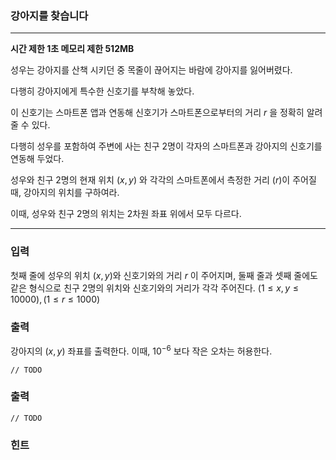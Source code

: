 ### 강아지를 찾습니다
---
**시간 제한 1초 메모리 제한 512MB**  

성우는 강아지를 산책 시키던 중 목줄이 끊어지는 바람에 강아지를 잃어버렸다.

다행히 강아지에게 특수한 신호기를 부착해 놓았다.

이 신호기는 스마트폰 앱과 연동해 신호기가 스마트폰으로부터의 거리 $r$ 을 정확히 알려줄 수 있다.

다행히 성우를 포함하여 주변에 사는 친구 2명이 각자의 스마트폰과 강아지의 신호기를 연동해 두었다.

성우와 친구 2명의 현재 위치 $(x, y)$ 와 각각의 스마트폰에서 측정한 거리 $(r)$이 주어질 때, 강아지의 위치를 구하여라.

이때, 성우와 친구 2명의 위치는 2차원 좌표 위에서 모두 다르다.

---

### 입력
첫째 줄에 성우의 위치 $(x,y)$와 신호기와의 거리 $r$ 이 주어지며, 둘째 줄과 셋째 줄에도 같은 형식으로 친구 2명의 위치와 신호기와의 거리가 각각 주어진다. $(1 \leq x, y  \leq 10000), (1 \leq r \leq 1000)$

### 출력

강아지의 $(x, y)$ 좌표를 출력한다. 이때, $10^{-6}$ 보다 작은 오차는 허용한다.

```
// TODO
```
### 출력
```
// TODO
```

### 힌트

